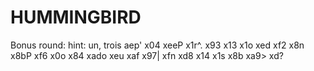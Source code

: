 # HUMMINGBIRD

Bonus round:
hint: un, trois
aep' x04 xeeP x1r^. x93 x13 x1o xed xf2 x8n x8bP xf6 x0o x84 xado xeu xaf x97| xfn xd8 x14 x1s x8b xa9> xd?
